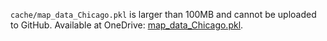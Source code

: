 `cache/map_data_Chicago.pkl` is larger than 100MB and cannot be uploaded to GitHub. Available at OneDrive: [map_data_Chicago.pkl](https://lifehkbueduhk-my.sharepoint.com/:u:/g/personal/22258736_life_hkbu_edu_hk/ERMz2sUJmE9OnABexKjpCYoBPg_iuhhh-a48AeiCDlRBZA?e=3ajpKo).
